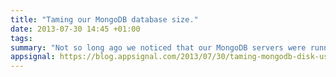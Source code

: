 ```yaml
---
title: "Taming our MongoDB database size."
date: 2013-07-30 14:45 +01:00
tags:
summary: "Not so long ago we noticed that our MongoDB servers were running out of disk space at an alarming rate. Because we host our database on SSD enabled servers at DigitalOcean, scaling up could cost us a lot of money."
appsignal: https://blog.appsignal.com/2013/07/30/taming-mongodb-disk-usage.html
---
```

